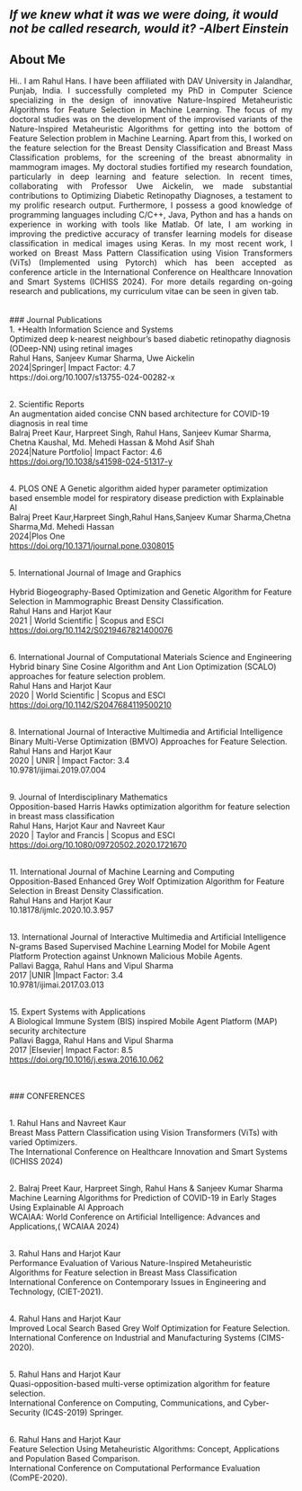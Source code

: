 
## _If we knew what it was we were doing, it would not be called research, would it?    -Albert Einstein_

  
## About Me
<div align="justify">
Hi.. I am Rahul Hans. I have been affiliated with DAV University in Jalandhar, Punjab, India. I successfully completed my PhD in Computer Science specializing in the design of innovative Nature-Inspired Metaheuristic Algorithms for Feature Selection in Machine Learning. The focus of my doctoral studies was on the development of the improvised variants of the Nature-Inspired Metaheuristic Algorithms for getting into the bottom of Feature Selection problem in Machine Learning. Apart from this, I worked on the feature selection for the Breast Density Classification and Breast Mass Classification problems, for the screening of the breast abnormality in mammogram images. My doctoral studies fortified my research foundation, particularly in deep learning and feature selection. In recent times, collaborating with Professor Uwe Aickelin, we made substantial contributions to Optimizing Diabetic Retinopathy Diagnoses, a testament to my prolific research output. Furthermore, I possess a good knowledge of programming languages including C/C++, Java, Python and has a hands on experience in working with tools like Matlab. Of late, I am working in improving the predictive accuracy of transfer learning models for disease classification in medical images using Keras. In my most recent work, I worked on Breast Mass Pattern Classification using Vision Transformers (ViTs) (Implemented using Pytorch) which has been accepted as conference article in the International Conference on Healthcare Innovation and Smart Systems (ICHISS 2024). For more details regarding on-going research and publications, my curriculum vitae can be seen in given tab. 
</div>
<br>
<br>
### Journal Publications
<br>1. +Health Information Science and Systems	
<br>Optimized deep k-nearest neighbour’s based diabetic retinopathy diagnosis (ODeep-NN) using retinal images
<br>Rahul Hans, Sanjeev Kumar Sharma, Uwe Aickelin
<br>2024|Springer| Impact Factor: 4.7
<br>https://doi.org/10.1007/s13755-024-00282-x

<br>2.	Scientific Reports
<br>An augmentation aided concise CNN based architecture for COVID-19 diagnosis in real time
<br>Balraj Preet Kaur, Harpreet Singh, Rahul Hans, Sanjeev Kumar Sharma, Chetna Kaushal, Md. Mehedi Hassan & Mohd Asif Shah
<br>2024|Nature Portfolio| Impact Factor: 4.6
<br>https://doi.org/10.1038/s41598-024-51317-y

<br>4.	PLOS ONE	A Genetic algorithm aided hyper parameter optimization based ensemble model for respiratory disease prediction with 
Explainable AI
<br>Balraj Preet Kaur,Harpreet Singh,Rahul Hans,Sanjeev Kumar Sharma,Chetna Sharma,Md. Mehedi Hassan
<br>2024|Plos One
<br>https://doi.org/10.1371/journal.pone.0308015

<br>5.	International Journal of Image and Graphics         
<br>Hybrid Biogeography-Based Optimization and Genetic Algorithm for Feature Selection in Mammographic Breast Density Classification.
<br>Rahul Hans and Harjot Kaur 
<br>2021 | World Scientific | Scopus and ESCI
<br>https://doi.org/10.1142/S0219467821400076

<br>6.	International Journal of Computational Materials Science and Engineering
<br>Hybrid binary Sine Cosine Algorithm and Ant Lion Optimization (SCALO) approaches for feature selection problem.
<br>Rahul Hans and Harjot Kaur 
<br>2020 | World Scientific | Scopus and ESCI
<br>https://doi.org/10.1142/S2047684119500210


<br>8. International Journal of Interactive Multimedia and Artificial Intelligence
<br>Binary Multi-Verse Optimization (BMVO) Approaches for Feature Selection. 
<br>Rahul Hans and Harjot Kaur 
<br>2020 | UNIR | Impact Factor: 3.4
<br>10.9781/ijimai.2019.07.004

<br>9.	Journal of Interdisciplinary Mathematics
<br>Opposition-based Harris Hawks optimization algorithm for feature selection in breast mass classification
<br>Rahul Hans, Harjot Kaur and Navreet Kaur 
<br>2020 | Taylor and Francis | Scopus and ESCI
<br>https://doi.org/10.1080/09720502.2020.1721670


<br>11.	International Journal of Machine Learning and Computing
<br>Opposition-Based Enhanced Grey Wolf Optimization Algorithm for Feature Selection in Breast Density Classification.
<br>Rahul Hans and Harjot Kaur
<br>10.18178/ijmlc.2020.10.3.957


<br>13.	International Journal of Interactive Multimedia and Artificial Intelligence
<br>N-grams Based Supervised Machine Learning Model for Mobile Agent Platform Protection against Unknown Malicious Mobile Agents. 
<br>Pallavi Bagga, Rahul Hans and Vipul Sharma
<br>2017 |UNIR  |Impact Factor: 3.4
<br>10.9781/ijimai.2017.03.013

<br>15.	Expert Systems with Applications
<br>A Biological Immune System (BIS) inspired Mobile Agent Platform (MAP) security architecture
<br>Pallavi Bagga, Rahul Hans and Vipul Sharma
<br>2017 |Elsevier| Impact Factor: 8.5
<br>https://doi.org/10.1016/j.eswa.2016.10.062

<br>
<br>
### CONFERENCES

<br>1.	Rahul Hans and Navreet Kaur
<br>Breast Mass Pattern Classification using Vision Transformers (ViTs) with varied Optimizers.
<br>The International Conference on Healthcare Innovation and Smart Systems (ICHISS 2024)

<br>2.	Balraj Preet Kaur, Harpreet Singh, Rahul Hans & Sanjeev Kumar Sharma
<br>Machine Learning Algorithms for Prediction of COVID-19 in Early Stages Using Explainable AI Approach
<br>WCAIAA: World Conference on Artificial Intelligence: Advances and Applications,( WCAIAA 2024)

<br>3.	Rahul Hans and Harjot Kaur
<br>Performance Evaluation of Various Nature-Inspired Metaheuristic Algorithms for Feature  selection in Breast Mass Classification			<br>International Conference on Contemporary Issues in Engineering and Technology, (CIET-2021).

<br>4.	Rahul Hans and Harjot Kaur
<br>Improved Local Search Based Grey Wolf Optimization for Feature Selection. 
<br>International Conference on Industrial and Manufacturing Systems (CIMS-2020).

<br>5.	Rahul Hans and Harjot Kaur
<br>Quasi-opposition-based multi-verse optimization algorithm for feature selection. 
<br>International Conference on Computing, Communications, and Cyber-Security (IC4S-2019) Springer.

<br>6.	Rahul Hans and Harjot Kaur
<br>Feature Selection Using Metaheuristic Algorithms: Concept, Applications and Population Based Comparison.
<br>International Conference on Computational Performance Evaluation (ComPE-2020).





















